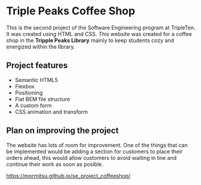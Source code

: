 # Triple Peaks Coffee Shop

This is the second project of the Software Engineering program at TripleTen. It was created using HTML and CSS. This website was created for a coffee shop in the **Tripple Peaks Library** mainly to keep students cozy and energized within the library.

## Project features

- Semantic HTML5
- Flexbox
- Positioning
- Flat BEM file structure
- A custom form
- CSS animation and transform

## Plan on improving the project

The website has lots of room for improvement. One of the things that can be implemented would be adding a section for customers to place their orders ahead, this would allow customers to avoid waiting in line and continue their work as soon as posible.

https://mormitsu.github.io/se_project_coffeeshop/

